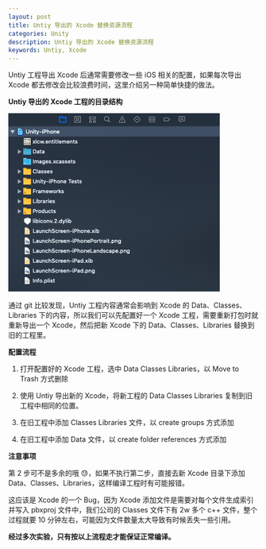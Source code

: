 ```yaml
---
layout: post
title: Untiy 导出的 Xcode 替换资源流程
categories: Unity
description: Untiy 导出的 Xcode 替换资源流程
keywords: Untiy, Xcode
---
```


Untiy 工程导出 Xcode 后通常需要修改一些 iOS 相关的配置，如果每次导出 Xcode 都去修改会比较浪费时间，这里介绍另一种简单快捷的做法。

**Untiy 导出的 Xcode 工程的目录结构**

![](/images/tree.png)

通过 git 比较发现，Untiy 工程内容通常会影响到 Xcode 的 Data、Classes、Libraries 下的内容，所以我们可以先配置好一个 Xcode 工程，需要重新打包时就重新导出一个 Xcode，然后把新 Xcode 下的 Data、Classes、Libraries 替换到旧的工程里。

**配置流程**

1. 打开配置好的 Xcode 工程，选中 Data Classes Libraries，以 Move to Trash 方式删除

2. 使用 Untiy 导出新的 Xcode，将新工程的 Data Classes Libraries 复制到旧工程中相同的位置。

3. 在旧工程中添加 Classes Libraries 文件，以 create groups 方式添加

4. 在旧工程中添加 Data 文件，以 create folder references 方式添加 

**注意事项**

第 2 步可不是多余的哦 😓，如果不执行第二步，直接去新 Xcode 目录下添加 Data、Classes、Libraries，这样编译工程时有可能报错。

这应该是 Xcode 的一个 Bug，因为 Xcode 添加文件是需要对每个文件生成索引并写入 pbxproj 文件中，我们公司的 Classes 文件下有 2w 多个 c++ 文件，整个过程就要 10 分钟左右，可能因为文件数量太大导致有时候丢失一些引用。

**经过多次实验，只有按以上流程走才能保证正常编译。**

